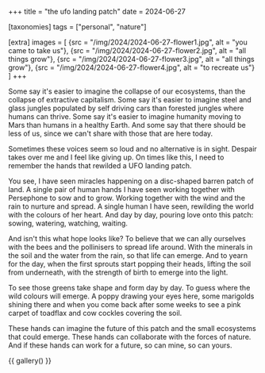 +++
title = "the ufo landing patch"
date = 2024-06-27

[taxonomies]
tags = ["personal", "nature"]

[extra]
images = [
    {src = "/img/2024/2024-06-27-flower1.jpg", alt = "you came to take us"},
    {src = "/img/2024/2024-06-27-flower2.jpg", alt = "all things grow"},
    {src = "/img/2024/2024-06-27-flower3.jpg", alt = "all things grow"},
    {src = "/img/2024/2024-06-27-flower4.jpg", alt = "to recreate us"}
]
+++

Some say it's easier to imagine the collapse of our ecosystems, than the collapse of extractive capitalism.
Some say it's easier to imagine steel and glass jungles populated by self driving cars than forested jungles where humans can thrive.
Some say it's easier to imagine humanity moving to Mars than humans in a healthy Earth. And some say that there should be less of us, since we can't share with those that are here today.

Sometimes these voices seem so loud and no alternative is in sight. Despair takes over me and I feel like giving up. On times like this, I need to remember the hands that rewilded a UFO landing patch.

You see, I have seen miracles happening on a disc-shaped barren patch of land. A single pair of human hands I have seen working together with Persephone to sow and to grow. Working together with the wind and the rain to nurture and spread. A single human I have seen, rewilding the world with the colours of her heart. And day by day, pouring love onto this patch: sowing, watering, watching, waiting.

And isn't this what hope looks like? To believe that we can ally ourselves with the bees and the pollinisers to spread life around. With the minerals in the soil and the water from the rain, so that life can emerge. And to yearn for the day, when the first sprouts start popping their heads, lifting the soil from underneath, with the strength of birth to emerge into the light.

To see those greens take shape and form day by day. To guess where the wild colours will emerge. A poppy drawing your eyes here, some marigolds shining there and when you come back after some weeks to see a pink carpet of toadflax and cow cockles covering the soil.

These hands can imagine the future of this patch and the small ecosystems that could emerge. These hands can collaborate with the forces of nature. And if these hands can work for a future, so can mine, so can yours.

{{ gallery() }}